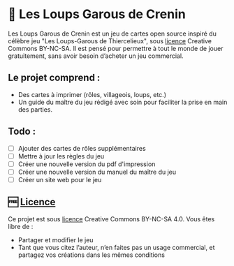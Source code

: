# 🐺 Les Loups Garous de Crenin

Les Loups Garous de Crenin est un jeu de cartes open source inspiré du célèbre jeu "Les Loups-Garous de Thiercelieux", sous [licence](LICENSE) Creative Commons BY-NC-SA.
Il est pensé pour permettre à tout le monde de jouer gratuitement, sans avoir besoin d’acheter un jeu commercial.

## Le projet comprend :

- Des cartes à imprimer (rôles, villageois, loups, etc.)
- Un guide du maître du jeu rédigé avec soin pour faciliter la prise en main des parties.

## Todo :
- [ ] Ajouter des cartes de rôles supplémentaires
- [ ] Mettre à jour les règles du jeu
- [ ] Créer une nouvelle version du pdf d'impression
- [ ] Créer une nouvelle version du manuel du maître du jeu
- [ ] Créer un site web pour le jeu

## 🆓 [Licence](LICENSE)

Ce projet est sous [licence](LICENSE) Creative Commons BY-NC-SA 4.0.
Vous êtes libre de :

- Partager et modifier le jeu
- Tant que vous citez l’auteur, n’en faites pas un usage commercial, et partagez vos créations dans les mêmes conditions